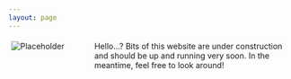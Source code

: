 ```yaml
---
layout: page
---
```

   <div class="container" style="display: flex;">
       <div style="margin: 5px; width: 70%;">
          <img align="center" src="/images/404.jpg" alt="Placeholder"/>
       </div>
       <div style="margin: 5px; flex-grow: 1;">
          Hello...?
          Bits of this website are under construction and should be up and running very soon. In the meantime, feel free to look around!
   </div>
